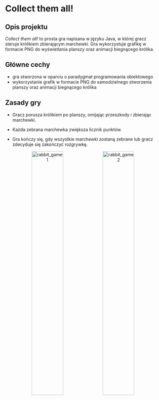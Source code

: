 # Collect them all! 

## Opis projektu

*Collect them all!* to prosta gra napisana w języku Java, w której gracz steruje królikiem zbierającym marchewki. Gra wykorzystuje grafikę w formacie PNG do wyświetlania planszy oraz animacji biegnącego królika.

## Główne cechy
* gra stworzona w oparciu o paradygmat programowania obiektowego
* wykorzystanie grafik w formacie PNG do samodzielnego stworzenia planszy oraz animacji biegnącego królika

## Zasady gry

* Gracz porusza królikiem po planszy, omijając przeszkody i zbierając marchewki.

* Każda zebrana marchewka zwiększa licznik punktów.

* Gra kończy się, gdy wszystkie marchewki zostaną zebrane lub gracz zdecyduje się zakończyć rozgrywkę.

<p align="center">
  <img width="45%" alt="rabbit_game1" src="https://github.com/user-attachments/assets/dcc9bdd2-6889-4b66-875e-23d828e7db09" />
  <img width="45%" alt="rabbit_game2" src="https://github.com/user-attachments/assets/8b89c6ff-5756-4104-8b5b-7ecdfcce27aa" />
</p>


